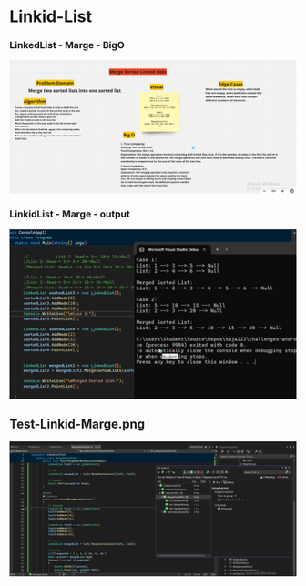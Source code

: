 # Linkid-List

### LinkedList - Marge -  BigO
![BIGOmergelist.png](BIGOmergelist.png)


### LinkidList - Marge - output
![mergelistOutput.png](mergelistOutput.png)

## Test-Linkid-Marge.png
![TestMargeList.png](TestMargeList.png)

